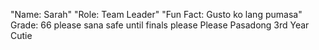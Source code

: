 "Name: Sarah" 
"Role: Team Leader" 
"Fun Fact: Gusto ko lang pumasa" 
Grade: 66 please sana safe until finals please
Please Pasadong 3rd Year Cutie
